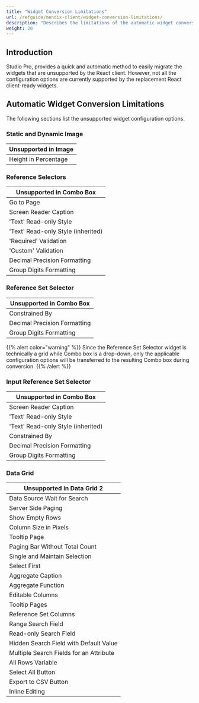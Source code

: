 ```yaml
---
title: "Widget Conversion Limitations"
url: /refguide/mendix-client/widget-conversion-limitations/
description: "Describes the limitations of the automatic widget conversions."
weight: 20
---
```


## Introduction

Studio Pro, provides a quick and automatic method to easily migrate the widgets that are unsupported by the React client. However, not all the configuration options are currently supported by the replacement React client-ready widgets.

## Automatic Widget Conversion Limitations

The following sections list the unsupported widget configuration options.

### Static and Dynamic Image

| Unsupported in Image |
|----------------------|
| Height in Percentage |

### Reference Selectors

| Unsupported in Combo Box           |
|------------------------------------|
| Go to Page                         |
| Screen Reader Caption              |
| 'Text' Read-only Style             |
| 'Text' Read-only Style (inherited) |
| 'Required' Validation              |
| 'Custom' Validation                |
| Decimal Precision Formatting       |
| Group Digits Formatting            |

### Reference Set Selector

| Unsupported in Combo Box     |
|------------------------------|
| Constrained By               |
| Decimal Precision Formatting |
| Group Digits Formatting      |

{{% alert color="warning" %}}
Since the Reference Set Selector widget is technically a grid while Combo box is a drop-down, only the applicable configuration options will be transferred to the resulting Combo box during conversion.
{{% /alert %}}

### Input Reference Set Selector

| Unsupported in Combo Box           |
|------------------------------------|
| Screen Reader Caption              |
| 'Text' Read-only Style             |
| 'Text' Read-only Style (inherited) |
| Constrained By                     |
| Decimal Precision Formatting       |
| Group Digits Formatting            |

### Data Grid

| Unsupported in Data Grid 2              |
|-----------------------------------------|
| Data Source Wait for Search             |
| Server Side Paging                      |
| Show Empty Rows                         |
| Column Size in Pixels                   |
| Tooltip Page                            |
| Paging Bar Without Total Count          |
| Single and Maintain Selection           |
| Select First                            |
| Aggregate Caption                       |
| Aggregate Function                      |
| Editable Columns                        |
| Tooltip Pages                           |
| Reference Set Columns                   |
| Range Search Field                      |
| Read-only Search Field                  |
| Hidden Search Field with Default Value  |
| Multiple Search Fields for an Attribute |
| All Rows Variable                       |
| Select All Button                       |
| Export to CSV Button                    |
| Inline Editing                          |
